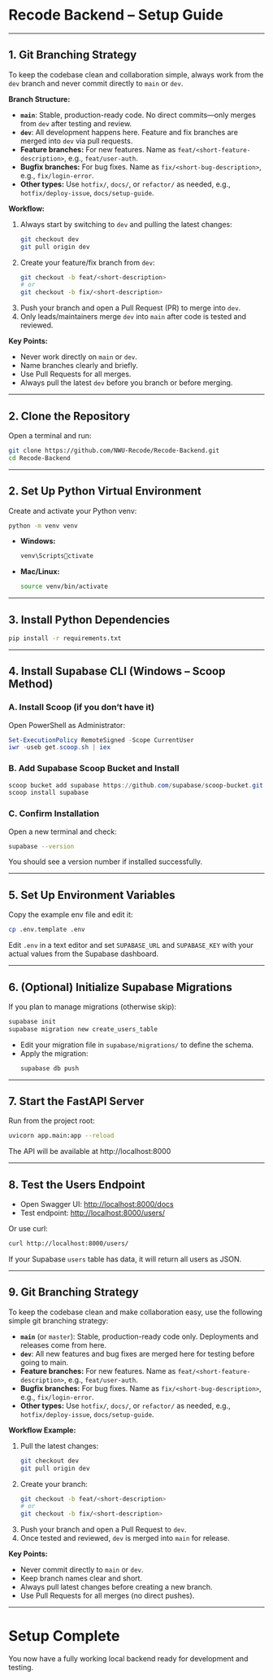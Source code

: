 
# Recode Backend – Setup Guide

---

## 1. Git Branching Strategy

To keep the codebase clean and collaboration simple, always work from the `dev` branch and never commit directly to `main` or `dev`.

**Branch Structure:**
- **`main`**: Stable, production-ready code. No direct commits—only merges from `dev` after testing and review.
- **`dev`**: All development happens here. Feature and fix branches are merged into `dev` via pull requests.
- **Feature branches:** For new features. Name as `feat/<short-feature-description>`, e.g., `feat/user-auth`.
- **Bugfix branches:** For bug fixes. Name as `fix/<short-bug-description>`, e.g., `fix/login-error`.
- **Other types:** Use `hotfix/`, `docs/`, or `refactor/` as needed, e.g., `hotfix/deploy-issue`, `docs/setup-guide`.

**Workflow:**
1. Always start by switching to `dev` and pulling the latest changes:
   ```sh
   git checkout dev
   git pull origin dev
   ```
2. Create your feature/fix branch from `dev`:
   ```sh
   git checkout -b feat/<short-description>
   # or
   git checkout -b fix/<short-description>
   ```
3. Push your branch and open a Pull Request (PR) to merge into `dev`.
4. Only leads/maintainers merge `dev` into `main` after code is tested and reviewed.

**Key Points:**
- Never work directly on `main` or `dev`.
- Name branches clearly and briefly.
- Use Pull Requests for all merges.
- Always pull the latest `dev` before you branch or before merging.

---

## 2. Clone the Repository

Open a terminal and run:
```sh
git clone https://github.com/NWU-Recode/Recode-Backend.git
cd Recode-Backend
```

---

## 2. Set Up Python Virtual Environment

Create and activate your Python venv:
```sh
python -m venv venv
```
- **Windows:**  
  ```sh
  venv\Scriptsctivate
  ```
- **Mac/Linux:**  
  ```sh
  source venv/bin/activate
  ```

---

## 3. Install Python Dependencies

```sh
pip install -r requirements.txt
```

---

## 4. Install Supabase CLI (Windows – Scoop Method)

### A. Install Scoop (if you don’t have it)
Open PowerShell as Administrator:
```powershell
Set-ExecutionPolicy RemoteSigned -Scope CurrentUser
iwr -useb get.scoop.sh | iex
```

### B. Add Supabase Scoop Bucket and Install
```powershell
scoop bucket add supabase https://github.com/supabase/scoop-bucket.git
scoop install supabase
```

### C. Confirm Installation
Open a new terminal and check:
```sh
supabase --version
```
You should see a version number if installed successfully.

---

## 5. Set Up Environment Variables

Copy the example env file and edit it:
```sh
cp .env.template .env
```
Edit `.env` in a text editor and set `SUPABASE_URL` and `SUPABASE_KEY` with your actual values from the Supabase dashboard.

---

## 6. (Optional) Initialize Supabase Migrations

If you plan to manage migrations (otherwise skip):
```sh
supabase init
supabase migration new create_users_table
```
- Edit your migration file in `supabase/migrations/` to define the schema.
- Apply the migration:
  ```sh
  supabase db push
  ```

---

## 7. Start the FastAPI Server

Run from the project root:
```sh
uvicorn app.main:app --reload
```
The API will be available at http://localhost:8000

---

## 8. Test the Users Endpoint

- Open Swagger UI: [http://localhost:8000/docs](http://localhost:8000/docs)
- Test endpoint: [http://localhost:8000/users/](http://localhost:8000/users/)

Or use curl:
```sh
curl http://localhost:8000/users/
```
If your Supabase `users` table has data, it will return all users as JSON.

---

## 9. Git Branching Strategy

To keep the codebase clean and make collaboration easy, use the following simple git branching strategy:

- **`main`** (or `master`): Stable, production-ready code only. Deployments and releases come from here.
- **`dev`**: All new features and bug fixes are merged here for testing before going to main.
- **Feature branches:** For new features. Name as `feat/<short-feature-description>`, e.g., `feat/user-auth`.
- **Bugfix branches:** For bug fixes. Name as `fix/<short-bug-description>`, e.g., `fix/login-error`.
- **Other types:** Use `hotfix/`, `docs/`, or `refactor/` as needed, e.g., `hotfix/deploy-issue`, `docs/setup-guide`.

**Workflow Example:**
1. Pull the latest changes:
   ```sh
   git checkout dev
   git pull origin dev
   ```
2. Create your branch:
   ```sh
   git checkout -b feat/<short-description>
   # or
   git checkout -b fix/<short-description>
   ```
3. Push your branch and open a Pull Request to `dev`.
4. Once tested and reviewed, `dev` is merged into `main` for release.

**Key Points:**
- Never commit directly to `main` or `dev`.
- Keep branch names clear and short.
- Always pull latest changes before creating a new branch.
- Use Pull Requests for all merges (no direct pushes).

---

# Setup Complete

You now have a fully working local backend ready for development and testing.
